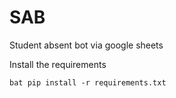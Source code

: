 # SAB
Student absent bot via google sheets

Install the requirements

```bat pip install -r requirements.txt```

